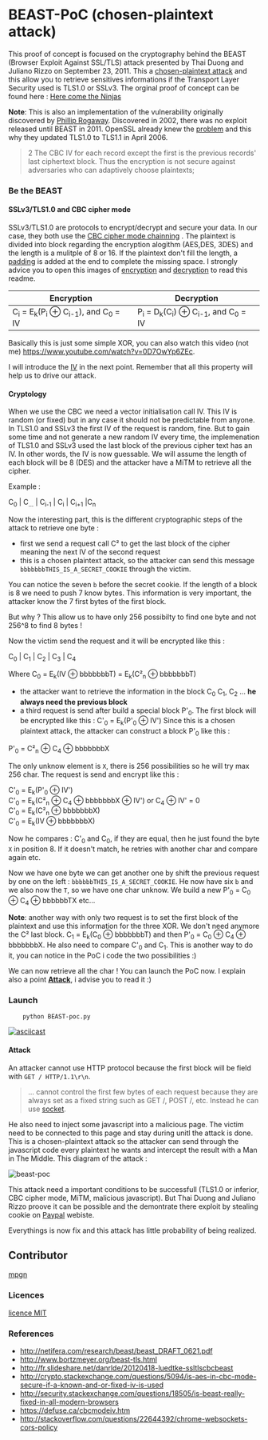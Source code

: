 # BEAST-PoC (chosen-plaintext attack)

This proof of concept is focused on the cryptography behind the BEAST (Browser Exploit Against SSL/TLS) attack presented by Thai Duong and Juliano Rizzo on September 23, 2011. This a [chosen-plaintext attack](https://en.wikipedia.org/wiki/Chosen-plaintext_attack) and this allow you to retrieve sensitives informations if the Transport Layer Security used is TLS1.0 or SSLv3.
The orginal proof of concept can be found here : [Here come the Ninjas](http://netifera.com/research/beast/beast_DRAFT_0621.pdf)

**Note**: This is also an implementation of the vulnerability originally discovered by [Phillip Rogaway](https://en.wikipedia.org/wiki/Phillip_Rogaway). Discovered in 2002, there was no exploit released until BEAST in 2011. OpenSSL already knew the [problem](https://www.openssl.org/~bodo/tls-cbc.txt) and this why they updated TLS1.0 to TLS1.1 in April 2006.

> 2 The CBC IV for each record except the first is the previous records' last
   ciphertext block.  Thus the encryption is not secure against adversaries who
   can adaptively choose plaintexts;

### Be the BEAST

#### SSLv3/TLS1.0 and CBC cipher mode

SSLv3/TLS1.0 are protocols to encrypt/decrypt and secure your data. In our case, they both use the [CBC cipher mode chainning](https://en.wikipedia.org/wiki/Block_cipher_mode_of_operation#Cipher_Block_Chaining_.28CBC.29) . The plaintext is divided into block regarding the encryption alogithm (AES,DES, 3DES) and the length is a mulitple of 8 or 16. If the plaintext don't fill the length, a [padding](https://en.wikipedia.org/wiki/Padding_(cryptography)#PKCS7) is added at the end to complete the missing space. I strongly advice you to open this images of [encryption](https://upload.wikimedia.org/wikipedia/commons/thumb/8/80/CBC_encryption.svg/601px-CBC_encryption.svg.png) and [decryption](https://upload.wikimedia.org/wikipedia/commons/thumb/2/2a/CBC_decryption.svg/601px-CBC_decryption.svg.png) to read this readme.


Encryption | Decryption
--- | --- 
C<sub>i</sub> = E<sub>k</sub>(P<sub>i</sub> ⊕ C<sub>i-1</sub>), and C<sub>0</sub> = IV | P<sub>i</sub> = D<sub>k</sub>(C<sub>i</sub>) ⊕ C<sub>i-1</sub>, and C<sub>0</sub> = IV
 
Basically this is just some simple XOR, you can also watch this video (not me) https://www.youtube.com/watch?v=0D7OwYp6ZEc. 

I will introduce the [IV](https://en.wikipedia.org/wiki/Initialization_vector) in the next point. Remember that all this property will help us to drive our attack.

#### Cryptology

When we use the CBC we need a vector initialisation call IV. This IV is random (or fixed) but in any case it should not be predictable from anyone. In TLS1.0 and SSLv3 the first IV of the request is random, fine. But to gain some time and not generate a new random IV every time, the implemenation of TLS1.0 and SSLv3 used the last block of the previous cipher text has an IV. In other words, the IV is now guessable.
We will assume the length of each block will be 8 (DES) and the attacker have a MiTM to retrieve all the cipher.

Example :

C<sub>0</sub> | C<sub>...</sub> | C<sub>i-1</sub> | C<sub>i</sub> | C<sub>i+1</sub> |C<sub>n</sub>

Now the interesting part, this is the different cryptographic steps of the attack to retrieve one byte : 

* first we send a request call C² to get the last block of the cipher meaning the next IV of the second request
* this is a chosen plaintext attack, so the attacker can send this message `bbbbbbbTHIS_IS_A_SECRET_COOKIE` through the victim.

You can notice the seven `b` before the secret cookie. If the length of a block is 8 we need to push 7 know bytes. This information is very important, the attacker know the 7 first bytes of the first block. 

But why ? This allow us to have only 256 possibilty to find one byte and not 256^8 to find 8 bytes !  

Now the victim send the request and it will be encrypted like this :

C<sub>0</sub> | C<sub>1</sub> | C<sub>2</sub> | C<sub>3</sub> | C<sub>4</sub>

Where C<sub>0</sub> = E<sub>k</sub>(IV ⊕ bbbbbbbT) = E<sub>k</sub>(C²<sub>n</sub> ⊕ bbbbbbbT)

* the attacker want to retrieve the information in the block C<sub>0</sub> C<sub>1</sub>, C<sub>2</sub> ... **he always need the previous block**
* a third request is send after build a special block P'<sub>0</sub>. The first block will be encrypted like this : C'<sub>0</sub> = E<sub>k</sub>(P'<sub>0</sub> ⊕ IV')
Since this is a chosen plaintext attack, the attacker can construct a block P'<sub>0</sub> like this :

P'<sub>0</sub> = C²<sub>n</sub> ⊕ C<sub>4</sub> ⊕ bbbbbbbX

The only unknow element is `X`, there is 256 possibilities so he will try max 256 char.
The request is send and encrypt like this :

C'<sub>0</sub> = E<sub>k</sub>(P'<sub>0</sub> ⊕ IV') <br>
C'<sub>0</sub> = E<sub>k</sub>(C²<sub>n</sub> ⊕ C<sub>4</sub> ⊕ bbbbbbbX ⊕ IV') or C<sub>4</sub> ⊕ IV' = 0 <br>
C'<sub>0</sub> = E<sub>k</sub>(C²<sub>n</sub> ⊕ bbbbbbbX) <br>
C'<sub>0</sub> = E<sub>k</sub>(IV ⊕ bbbbbbbX) <br>

Now he compares : C'<sub>0</sub> and C<sub>0</sub>, if they are equal, then he just found the byte `X` in position 8. If it doesn't match, he retries with another char and compare again etc.

Now we have one byte we can get another one by shift the previous request by one on the left : `bbbbbbTHIS_IS_A_SECRET_COOKIE`. He now have six `b` and we also now the `T`, so we have one char unknow. We build a new P'<sub>0</sub> = C<sub>0</sub> ⊕ C<sub>4</sub> ⊕ bbbbbbTX etc...

**Note**: another way with only two request is to set the first block of the plaintext and use this information for the three XOR. We don't need anymore the C² last block. C<sub>1</sub> = E<sub>k</sub>(C<sub>0</sub> ⊕ bbbbbbbT) and then P'<sub>0</sub> = C<sub>0</sub> ⊕ C<sub>4</sub> ⊕ bbbbbbbX. He also need to compare C'<sub>0</sub> and C<sub>1</sub>.
This is another way to do it, you can notice in the PoC i code the two possibilities :)

We can now retrieve all the char ! You can launch the PoC now. I explain also a point **[Attack](#attack)**, i advise you to read it :)

### Launch

```
	python BEAST-poc.py
```

[![asciicast](https://asciinema.org/a/40094.png)](https://asciinema.org/a/40094)

#### Attack

An attacker cannot use HTTP protocol because the first block will be field with `GET / HTTP/1.1\r\n`.

> ... cannot control the first few bytes of each request because they are always
set as a fixed string such as GET /, POST /, etc. Instead he can use [socket](https://en.wikipedia.org/wiki/Network_socket).

He also need to inject some javascript into a malicious page. The victim need to be connected to this page and stay during unitl the attack is done.
This is a chosen-plaintext attack so the attacker can send through the javascript code every plaintext he wants and intercept the result with a Man in The Middle. This diagram of the attack :

![beast-poc](http://mpgn.fr/ressources/img/beast.png)

This attack need a important conditions to be successfull (TLS1.0 or inferior, CBC cipher mode, MiTM, malicious javascript). But Thai Duong and Juliano Rizzo proove it can be possible and the demontrate there exploit by stealing cookie on [Paypal](https://www.youtube.com/watch?v=BTqAIDVUvrU) webiste.

Everythings is now fix and this attack has little probability of being realized.

## Contributor

[mpgn](https://github.com/mpgn) 

### Licences

[licence MIT](https://github.com/mpgn/BEAST-PoC/blob/master/LICENSE)

### References

* http://netifera.com/research/beast/beast_DRAFT_0621.pdf
* http://www.bortzmeyer.org/beast-tls.html
* http://fr.slideshare.net/danrlde/20120418-luedtke-ssltlscbcbeast
* http://crypto.stackexchange.com/questions/5094/is-aes-in-cbc-mode-secure-if-a-known-and-or-fixed-iv-is-used
* http://security.stackexchange.com/questions/18505/is-beast-really-fixed-in-all-modern-browsers
* https://defuse.ca/cbcmodeiv.htm
* http://stackoverflow.com/questions/22644392/chrome-websockets-cors-policy